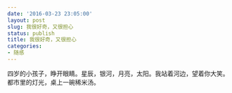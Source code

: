 ```yaml
---
date: '2016-03-23 23:05:00'
layout: post
slug: 我很好奇，又很担心
status: publish
title: 我很好奇，又很担心
categories:
- 随感
---
```


四岁的小孩子，睁开眼睛。星辰，银河，月亮，太阳。我站着河边，望着你大笑。都市里的灯光，桌上一碗稀米汤。
